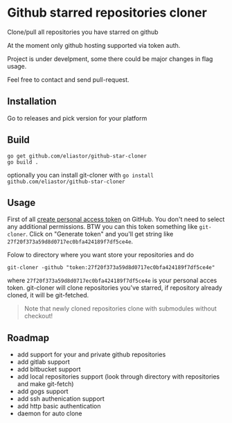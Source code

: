 # Github starred repositories cloner
Clone/pull all repositories you have starred on github

At the moment only github hosting supported via token auth.

Project is under develpment, some there could be major changes in flag usage.

Feel free to contact and send pull-request.

## Installation

Go to releases and pick version for your platform

## Build

```
go get github.com/eliastor/github-star-cloner
go build .
```

optionally you can install git-cloner with `go install github.com/eliastor/github-star-cloner`

## Usage
First of all [create personal access token](https://github.com/settings/tokens/new) on GitHub. You don't need to select any additional permissions. BTW you can this token something like `git-cloner`. Click on "Generate token" and you'll get string like `27f20f373a59d8d0717ec0bfa424189f7df5ce4e`.

Folow to directory where you want store your repositories and do
```
git-cloner -github "token:27f20f373a59d8d0717ec0bfa424189f7df5ce4e"
```

where `27f20f373a59d8d0717ec0bfa424189f7df5ce4e` is your personal acces token.
git-cloner will clone repositories you've starred, if repository already cloned, it will be git-fetched.

> Note that newly cloned repositories clone with submodules without checkout!

## Roadmap

 - add support for your and private github repositories
 - add gitlab support
 - add bitbucket support
 - add local repositories support (look through directory with repositories and make git-fetch)
 - add gogs support
 - add ssh authenication support
 - add http basic authentication
 - daemon for auto clone